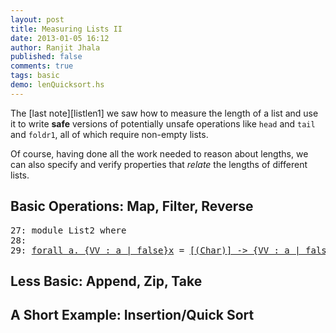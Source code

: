 ```yaml
---
layout: post
title: Measuring Lists II
date: 2013-01-05 16:12
author: Ranjit Jhala
published: false 
comments: true
tags: basic
demo: lenQuicksort.hs
---
```


The [last note][listlen1] we saw how to measure the length of a list
and use it to write **safe** versions of potentially unsafe operations
like `head` and `tail` and `foldr1`, all of which require non-empty lists.

Of course, having done all the work needed to reason about lengths, 
we can also specify and verify properties that *relate* the lengths
of different lists.

<!-- more -->

Basic Operations: Map, Filter, Reverse
--------------------------------------


<pre><span class=hs-linenum>27: </span><span class='hs-keyword'>module</span> <span class='hs-conid'>List2</span> <span class='hs-keyword'>where</span>
<span class=hs-linenum>28: </span>
<span class=hs-linenum>29: </span><a class=annot href="#"><span class=annottext>forall a. {VV : a | false}</span><span class='hs-definition'>x</span></a> <span class='hs-keyglyph'>=</span> <a class=annot href="#"><span class=annottext>[(Char)] -&gt; {VV : a | false}</span><span class='hs-varid'>error</span></a> <a class=annot href="#"><span class=annottext>{VV : [(Char)] | (len([VV]) &gt;= 0)}</span><span class='hs-str'>"TODO"</span></a>
</pre>
Less Basic: Append, Zip, Take 
-----------------------------

A Short Example: Insertion/Quick Sort
-------------------------------------




